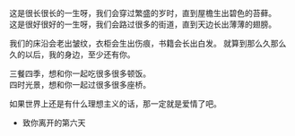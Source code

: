 这是很长很长的一生呀，我们会穿过繁盛的岁时，直到屋檐生出碧色的苔藓。<br>
这是很好很好的一生呀，我们会路过很多的街道，直到天边长出薄薄的翅膀。

我们的床沿会老出皱纹，衣柜会生出伤痕，书籍会长出白发。
就算到那么久那么久的以后，我的身边，至少还有你。

三餐四季，想和你一起吃很多很多顿饭。<br>
四时光景，想和你一起过很多很多座桥。

如果世界上还是有什么理想主义的话，那一定就是爱情了吧。
- 致你离开的第六天
